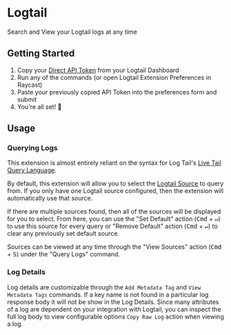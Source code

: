# Logtail

Search and View your Logtail logs at any time

## Getting Started

1. Copy your [Direct API Token](https://betterstack.com/docs/logs/api/getting-started/) from your Logtail Dashboard
2. Run any of the commands (or open Logtail Extension Preferences in Raycast)
3. Paste your previously copied API Token into the preferences form and submit
4. You're all set! 🎉

## Usage

### Querying Logs

This extension is almost entirely reliant on the syntax for Log Tail's [Live Tail Query Language](https://betterstack.com/docs/logs/using-logtail/live-tail-query-language/).

By default, this extension will allow you to select the [Logtail Source](https://betterstack.com/docs/logs/logging-start/#step-1-creating-a-source) to query from. If you only have one Logtail source configured, then the extension will automatically use that source.

If there are multiple sources found, then all of the sources will be displayed for you to select. From here, you can use the "Set Default" action (<kbd>Cmd</kbd> + <kbd>&#8629;</kbd>) to use this source for every query or "Remove Default" action (<kbd>Cmd</kbd> + <kbd>&#8629;</kbd>) to clear any previously set default source.

Sources can be viewed at any time through the "View Sources" action (<kbd>Cmd</kbd> + <kbd>S</kbd>) under the "Query Logs" command.

### Log Details

Log details are customizable through the `Add Metadata Tag` and `View Metadata Tags` commands. If a key name is not found in a particular log response body it will not be show in the Log Details. Since many attributes of a log are dependent on your integration with Logtail, you can inspect the full log body to view configurable options `Copy Raw Log` action when viewing a log.
